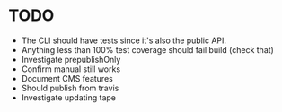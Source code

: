 # TODO
- The CLI should have tests since it's also the public API.
- Anything less than 100% test coverage should fail build (check that)
- Investigate prepublishOnly
- Confirm manual still works
- Document CMS features
- Should publish from travis
- Investigate updating tape
